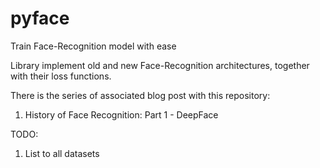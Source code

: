 # pyface
Train Face-Recognition model with ease

Library implement old and new Face-Recognition architectures, together with their loss functions.

There is the series of associated blog post with this repository:
1. History of Face Recognition: Part 1 - DeepFace


TODO:
1. List to all datasets

